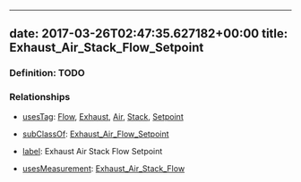 
---
date: 2017-03-26T02:47:35.627182+00:00
title: Exhaust_Air_Stack_Flow_Setpoint
---
### Definition: TODO

### Relationships

* [usesTag](https://brickschema.org/schema/1.0/BrickFrame#usesTag): [Flow](https://brickschema.org/schema/1.0/BrickTag#Flow), [Exhaust](https://brickschema.org/schema/1.0/BrickTag#Exhaust), [Air](https://brickschema.org/schema/1.0/BrickTag#Air), [Stack](https://brickschema.org/schema/1.0/BrickTag#Stack), [Setpoint](https://brickschema.org/schema/1.0/BrickTag#Setpoint)

* [subClassOf](http://www.w3.org/2000/01/rdf-schema#subClassOf): [Exhaust_Air_Flow_Setpoint](https://brickschema.org/schema/1.0/Brick#Exhaust_Air_Flow_Setpoint)

* [label](http://www.w3.org/2000/01/rdf-schema#label): Exhaust Air Stack Flow Setpoint

* [usesMeasurement](https://brickschema.org/schema/1.0/BrickFrame#usesMeasurement): [Exhaust_Air_Stack_Flow](https://brickschema.org/schema/1.0/Brick#Exhaust_Air_Stack_Flow)
